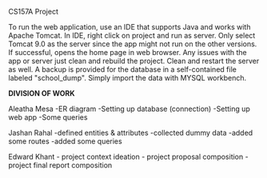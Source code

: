 CS157A Project

To run the web application, use an IDE that supports Java and works with Apache Tomcat. In IDE, right click on project
and run as server. Only select Tomcat 9.0 as the server since the app might not run on the other versions. 
If successful, opens the home page in web browser. Any issues with the app or server just clean and rebuild the project. Clean and restart the server as well. A backup is provided for the database in a self-contained file labeled "school_dump". Simply import the data with MYSQL
workbench.

**DIVISION OF WORK**

Aleatha Mesa
	-ER diagram
	-Setting up database (connection)
	-Setting up web app
	-Some queries

Jashan Rahal
	-defined entities & attributes
 	-collected dummy data
  	-added some routes
   	-added some queries

Edward Khant
	- project context ideation
 	- project proposal composition
  	- project final report composition

